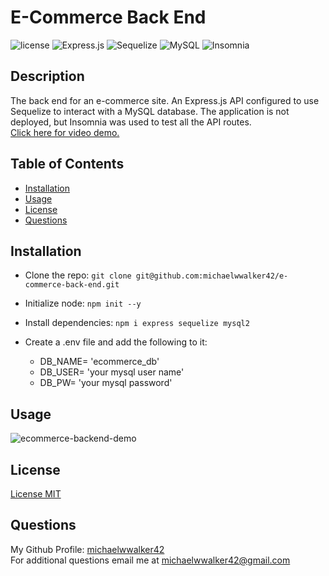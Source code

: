 # E-Commerce Back End
  ![license](https://img.shields.io/badge/license-MIT-orange.svg)
  ![Express.js](https://img.shields.io/badge/express.js-%23404d59.svg?style=logo=express&logoColor=%2361DAFB)
  ![Sequelize](https://img.shields.io/badge/Sequelize-52B0E7?style=logo=Sequelize&logoColor=white)
  ![MySQL](https://img.shields.io/badge/mysql-%2300f.svg?style=logo=mysql&logoColor=white)
  ![Insomnia](https://img.shields.io/badge/Insomnia-black?logo=insomnia&logoColor=5849BE)

  ## Description
  The back end for an e-commerce site. An Express.js API configured to use Sequelize to interact with a MySQL database. The application is not deployed, but Insomnia was used to test all the API routes.  
  [Click here for video demo.](https://watch.screencastify.com/v/ZG0HElRAPWD5ApS9MjQV)
  ## Table of Contents
  * [Installation](#installation)
  * [Usage](#usage)
  * [License](#license)
  * [Questions](#questions)
  
  ## Installation
  - Clone the repo: `git clone git@github.com:michaelwwalker42/e-commerce-back-end.git`  
  - Initialize node: `npm init --y`  
  - Install dependencies:  `npm i express sequelize mysql2`
  - Create a .env file and add the following to it:  

      - DB_NAME= 'ecommerce_db'
      - DB_USER= 'your mysql user name'
      - DB_PW= 'your mysql password'

  ## Usage
  ![ecommerce-backend-demo](assets/images/e-commerce-backend-demo.gif)
  ## License
  [License MIT](https://choosealicense.com/licenses/mit/)

  ## Questions
  My Github Profile: [michaelwwalker42](https://github.com/michaelwwalker42)  
  For additional questions email me at michaelwwalker42@gmail.com  
